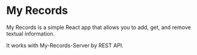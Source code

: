 # My Records

My Records is a simple React app that allows you to add, get, and remove textual information.

It works with My-Records-Server by REST API.
